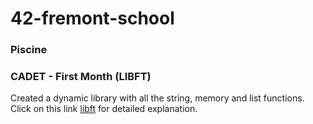 # 42-fremont-school

### Piscine


### CADET - First Month (LIBFT)
Created a dynamic library with all the string, memory and list functions.
Click on this link [libft](https://www.pragathin.com/42-cadet/libft) for detailed explanation.


